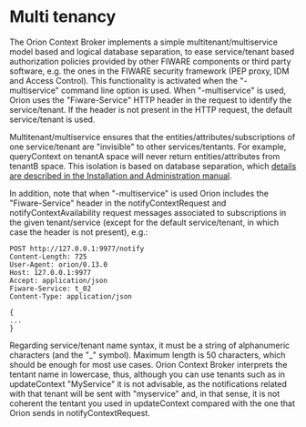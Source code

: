 # Multi tenancy

The Orion Context Broker implements a simple multitenant/multiservice
model based and logical database separation, to ease service/tenant
based authorization policies provided by other FIWARE components or
third party software, e.g. the ones in the FIWARE security framework
(PEP proxy, IDM and Access Control). This functionality is activated
when the "-multiservice" command line option is used. When
"-multiservice" is used, Orion uses the "Fiware-Service" HTTP header in
the request to identify the service/tenant. If the header is not present
in the HTTP request, the default service/tenant is used.

Multitenant/multiservice ensures that the
entities/attributes/subscriptions of one service/tenant are "invisible"
to other services/tentants. For example, queryContext on tenantA space
will never return entities/attributes from tenantB space. This isolation
is based on database separation, which [details are described in the
Installation and Administration
manual](../admin/database_admin.md#multiservicemultitenant-database-separation).

In addition, note that when "-multiservice" is used Orion includes the
"Fiware-Service" header in the notifyContextRequest and
notifyContextAvailability request messages associated to subscriptions
in the given tenant/service (except for the default service/tenant, in
which case the header is not present), e.g.:

    POST http://127.0.0.1:9977/notify
    Content-Length: 725
    User-Agent: orion/0.13.0
    Host: 127.0.0.1:9977
    Accept: application/json
    Fiware-Service: t_02
    Content-Type: application/json

    {
    ...
    }

Regarding service/tenant name syntax, it must be a string of
alphanumeric characters (and the "\_" symbol). Maximum length is 50
characters,
which should be enough for most use cases. Orion Context Broker
interprets the tentant name in lowercase, thus, although you can use
tenants such as in updateContext "MyService" it is not advisable, as the
notifications related with that tenant will be sent with "myservice"
and, in that sense, it is not coherent the tentant you used in
updateContext compared with the one that Orion sends in
notifyContextRequest.
